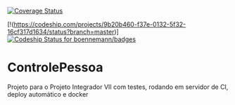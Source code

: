 [![Coverage Status](https://coveralls.io/repos/Tulioh/ControllePessoa/badge.svg?branch=master)](https://coveralls.io/r/Tulioh/ControllePessoa?branch=master)

[!(https://codeship.com/projects/9b20b460-f37e-0132-5f32-16cf317d1634/status?branch=master)]
[![Codeship Status for boennemann/badges](https://www.codeship.io/projects/9b20b460-f37e-0132-5f32-16cf317d1634/status?branch=master)](https://www.codeship.io/projects/85445)

# ControlePessoa
Projeto para o Projeto Integrador VII com testes, rodando em servidor de CI, deploy automático e docker
